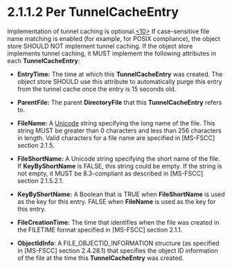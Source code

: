 <html dir="LTR" xmlns:mshelp="http://msdn.microsoft.com/mshelp" xmlns:ddue="http://ddue.schemas.microsoft.com/authoring/2003/5" xmlns:xlink="http://www.w3.org/1999/xlink" xmlns:tool="http://www.microsoft.com/tooltip">
    <head>
        <meta http-equiv="Content-Type" content="text/html; CHARSET=utf-8"></meta>
        <meta name="save" content="history"></meta>
        <title>2.1.1.2 Per TunnelCacheEntry</title>
        <xml>
            <mshelp:toctitle title="2.1.1.2 Per TunnelCacheEntry"></mshelp:toctitle>
            <mshelp:rltitle title="[MS-FSA]: Per TunnelCacheEntry"></mshelp:rltitle>
            <mshelp:keyword index="A" term="69f1cc34-20d8-4889-8108-e871065cf9f9"></mshelp:keyword>
            <mshelp:attr name="DCSext.ContentType" value="open specification"></mshelp:attr>
            <mshelp:attr name="AssetID" value="69f1cc34-20d8-4889-8108-e871065cf9f9"></mshelp:attr>
            <mshelp:attr name="TopicType" value="kbRef"></mshelp:attr>
            <mshelp:attr name="DCSext.Title" value="[MS-FSA]: Per TunnelCacheEntry" />
        </xml>
    </head>
    <body>
        <div id="header">
            <h1 class="heading">2.1.1.2 Per TunnelCacheEntry</h1>
        </div>
        <div id="mainSection">
            <div id="mainBody">
                <div id="allHistory" class="saveHistory"></div>
                <div id="sectionSection0" class="section" name="collapseableSection">
                    

<p>Implementation of tunnel caching is optional.<a id="Appendix_A_Target_10"></a><a href="4e3695bd-7574-4f24-a223-b4679c065b63.html#Appendix_A_10" aria-label="Product behavior note 10">&lt;10&gt;</a> If case-sensitive file name
matching is enabled (for example, for POSIX compliance), the object store
SHOULD NOT implement tunnel caching. If the object store implements tunnel
caching, it MUST implement the following attributes in each <b>TunnelCacheEntry</b>:</p>

<ul><li><p><span><span> 
</span></span><b>EntryTime:</b> The time at which this <b>TunnelCacheEntry</b>
was created. The object store SHOULD use this attribute to automatically purge
this entry from the tunnel cache once the entry is 15 seconds old.</p>

</li><li><p><span><span> 
</span></span><b>ParentFile:</b> The parent <b>DirectoryFile</b> that this <b>TunnelCacheEntry</b>
refers to.</p>

</li><li><p><span><span> 
</span></span><b>FileName:</b> A <a href="682f0f59-385c-4351-b81a-3b234f53db03.html#gt_c305d0ab-8b94-461a-bd76-13b40cb8c4d8">Unicode</a> string specifying
the long name of the file. This string MUST be greater than 0 characters and
less than 256 characters in length. Valid characters for a file name are
specified in <mshelp:link keywords="efbfe127-73ad-4140-9967-ec6500e66d5e" tabindex="0">[MS-FSCC]</mshelp:link>
section <mshelp:link keywords="ffb795f3-027d-4a3c-997d-3085f2332f6f" tabindex="0">2.1.5</mshelp:link>.</p>

</li><li><p><span><span> 
</span></span><b>FileShortName:</b> A Unicode string specifying the short name
of the file. If <b>KeyByShortName</b> is FALSE, this string could be empty. If
the string is not empty, it MUST be 8.3-compliant as described in [MS-FSCC]
section <mshelp:link keywords="18e63b13-ba43-4f5f-a5b7-11e871b71f14" tabindex="0">2.1.5.2.1</mshelp:link>.</p>

</li><li><p><span><span> 
</span></span><b>KeyByShortName:</b> A Boolean that is TRUE when <b>FileShortName</b>
is used as the key for this entry. FALSE when <b>FileName</b> is used as the
key for this entry.</p>

</li><li><p><span><span> 
</span></span><b>FileCreationTime:</b> The time that identifies when the file
was created in the FILETIME format specified in [MS-FSCC] section <mshelp:link keywords="a69cc039-d288-4673-9598-772b6083f8bf" tabindex="0">2.1.1</mshelp:link>.</p>

</li><li><p><span><span> 
</span></span><b>ObjectIdInfo</b>: A FILE_OBJECTID_INFORMATION structure (as
specified in [MS-FSCC] section <mshelp:link keywords="63cdde16-85ac-480c-95bf-0bb8f5f09de8" tabindex="0">2.4.28.1</mshelp:link>)
that specifies the object ID information of the file at the time this <b>TunnelCacheEntry</b>
was created.</p>

</li></ul>
                </div>
            </div>
        </div>
    </body>
</html>